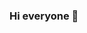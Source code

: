 ### Hi everyone 👋

<!--
**CarolaynePenha/CarolaynePenha** is a ✨ _special_ ✨ repository because its `README.md` (this file) appears on your GitHub profile.

Here are some ideas to get you started:

- 🔭 I’m currently studying software engineering
- 🦋 I'm always pushing myself further.
- 😄 Pronouns: She/Her, Ela/Dela
- ⚡ Fun fact: I love reading fantasy books.
-->
